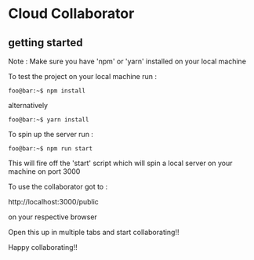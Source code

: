 # Cloud Collaborator

## getting started

Note : Make sure you have 'npm' or 'yarn' installed on your local machine

To test the project on your local machine run :

```console
foo@bar:~$ npm install
```

alternatively

```console
foo@bar:~$ yarn install
```

To spin up the server run :

```console
foo@bar:~$ npm run start
```

This will fire off the 'start' script which will spin a local server on your machine on port 3000

To use the collaborator got to :

http://localhost:3000/public

on your respective browser

Open this up in multiple tabs and start collaborating!!

Happy collaborating!!
